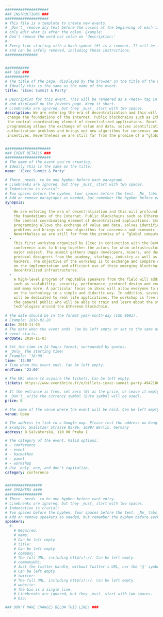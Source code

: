 ```yaml
---
####################
### INSTRUCTIONS ###
####################
# This file is a template to create new events.
# _Don't_ remove any text before the colons at the beginning of each line,
# only edit what is after the colon. Example:
# Don't remove the word nor colon on 'description:'
#
# Every line starting with a hash symbol (#) is a comment. It will be ignored
# and can be safely removed, including these instructions.
###############


###########
### SEO ###
###########
# The title of the page, displayed by the browser on the title of the window.
# Ideally this is the same as the name of the event.
title: 'iExec Summit & Party'

# Description for this event. This will be rendered as a <meta> tag in the HTML,
# and displayed on the /events page. Keep it short.
# Linebreaks are ignored, but they _must_ start with two spaces.
description: We are entering the era of decentralization and this will profoundly
 change the foundations of the Internet. Public blockchains such as Ethereum become 
 the central coordinating element of decentralized applications. Smart contract 
 programming allows the exchange of value and data, solves identification and 
 authorization problems and brings out new algorithms for consensus and economic 
 incentives. Nevertheless we are still far from the promise of a “global computer”.


#####################
### EVENT DETAILS ###
#####################
# The name of the event you're creating.
# Ideally this is the same as the title.
name: 'iExec Summit & Party'

# There _needs_ to be one hyphen before each paragraph.
# Linebreaks are ignored, but they _must_ start with two spaces.
# Indentation is crucial:
# Two spaces before the hyphen, four spaces before the text. _No_ tabs allowed.
# Add or remove paragraphs as needed, but remember the hyphen before each entry.
synopsis:
  -
    We are entering the era of decentralization and this will profoundly change 
    the foundations of the Internet. Public blockchains such as Ethereum become 
    the central coordinating element of decentralized applications. Smart contract 
    programming allows the exchange of value and data, solves identification and authorization
    problems and brings out new algorithms for consensus and economic incentives. 
    Nevertheless we are still far from the promise of a “global computer”.
  -  
    This first workshop organized by iExec in conjunction with the DevCon IV 
    conference aims to bring together the actors for whom infrastructure is a 
    major subject. The summit gathers Dapps developers, miners, and decentralized 
    protocol designers from the academy, startups, industry as well as blockchain 
    hackers. The objective of the workshop is to exchange and compare our experiences 
    on the implementation and efficient use of these emerging blockchain-based 
    decentralized infrastructures.
  - 
    A high-level program of reputable speakers from the field will address topics 
    such as scalability, security, performance, protocol design and evaluation, 
    and many more. A particular focus on iExec will allow everyone to get a hand 
    on the technology in a simple and didactic way. In addition, several sessions 
    will be dedicated to real life applications. The workshop is free and open to 
    the general public who will be able to train and learn about the state-of-the-art 
    technologies around the Ethereum blockchain.
    
# The date should be in the format year-month-day (ISO 8601).
# Example: 2018-02-28
date: 2018-11-03
# The date when the event ends. Can be left empty or set to the same day the
# event starts.
endDate: 2018-11-03

# Set the time in 24 hours format, surrounded by quotes.
# _Only_ the starting time!
# Example: '18:00'
time: '13:00'
# Time when the event ends. Can be left empty.
endTime: '23:00'

# The URL where to acquire the tickets. Can be left empty.
tickets: https://www.eventbrite.fr/e/billets-iexec-summit-party-49421864126

# If the entrance is free, set zero (0) as the price, or leave it empty.
# _Don't_ write the currency symbol (Euro symbol will be used).
price: 0

# The name of the venue where the event will be held. Can be left empty.
venue: Opea

# The address to link to a Google map. Please test the address on Google Maps.
# Example: Skalitzer Strasse 85-86, 10997 Berlin, Germany
address: 8 Salvátorská, 110 00 Praha 1

# The category of the event. Valid options:
# - conference
# - event
# - hackathon
# - panel
# - workshop
# Use _only_ one, and don't capitalize.
category: conference


#################
### SPEAKERS ####
#################
# There _needs_ to be one hyphen before each entry.
# Linebreaks are ignored, but they _must_ start with two spaces.
# Indentation is crucial:
# Two spaces before the hyphen, four spaces before the text. _No_ tabs allowed.
# Add or remove speakers as needed, but remember the hyphen before each entry.
speakers:
  #-
    # Required.
    # name: 
    # Can be left empty.
    # title: 
    # Can be left empty.
    # company: 
    # The full URL, including http(s)://. Can be left empty.
    # companyURL:
    # Just the twitter handle, without Twitter's URL, nor the '@' symbol.
    # Can be left empty.
    # twitter:
    # The full URL, including http(s)://. Can be left empty.
    # website:
    # The bio is a single line.
    # Linebreaks are ignored, but they _must_ start with two spaces.
    # bio: 

### DON'T MAKE CHANGES BELOW THIS LINE! ###
---
```

<!-- ### DON'T MAKE CHANGES BELOW THIS LINE! ### -->

<Event-Content/>
